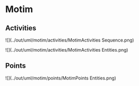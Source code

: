 # Motim

## Activities

![](../out/uml/motim/activities/MotimActivities Sequence.png)

![](../out/uml/motim/activities/MotimActivities Entities.png)

## Points

![](../out/uml/motim/points/MotimPoints Entities.png)